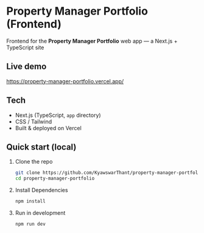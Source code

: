 # Property Manager Portfolio (Frontend)

Frontend for the **Property Manager Portfolio** web app — a Next.js + TypeScript site

## Live demo
https://property-manager-portfolio.vercel.app/

## Tech
- Next.js (TypeScript, `app` directory)
- CSS / Tailwind
- Built & deployed on Vercel

## Quick start (local)

1. Clone the repo
   ```bash
   git clone https://github.com/KyawswarThant/property-manager-portfolio.git
   cd property-manager-portfolio

2. Install Dependencies
   ```bash
   npm install

3. Run in development
   ```bash
   npm run dev
